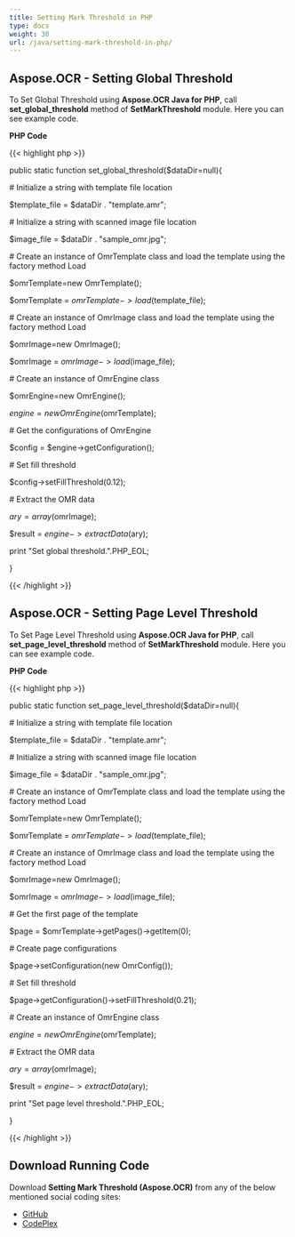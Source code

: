 ```yaml
---
title: Setting Mark Threshold in PHP
type: docs
weight: 30
url: /java/setting-mark-threshold-in-php/
---
```


## **Aspose.OCR - Setting Global Threshold**

To Set Global Threshold using **Aspose.OCR Java for PHP**, call **set_global_threshold** method of **SetMarkThreshold** module. Here you can see example code.

**PHP Code**

{{< highlight php >}}

 public static function set_global_threshold($dataDir=null){

\# Initialize a string with template file location

$template_file = $dataDir . "template.amr";

\# Initialize a string with scanned image file location

$image_file = $dataDir . "sample_omr.jpg";

\# Create an instance of OmrTemplate class and load the template using the factory method Load

$omrTemplate=new OmrTemplate();

$omrTemplate = $omrTemplate->load($template_file);

\# Create an instance of OmrImage class and load the template using the factory method Load

$omrImage=new OmrImage();

$omrImage = $omrImage->load($image_file);

\# Create an instance of OmrEngine class

$omrEngine=new OmrEngine();

$engine = new OmrEngine($omrTemplate);

\# Get the configurations of OmrEngine

$config = $engine->getConfiguration();

\# Set fill threshold

$config->setFillThreshold(0.12);

\# Extract the OMR data

$ary=array($omrImage);

$result = $engine->extractData($ary);

print "Set global threshold.".PHP_EOL;

}

{{< /highlight >}}

## **Aspose.OCR - Setting Page Level Threshold**

To Set Page Level Threshold using **Aspose.OCR Java for PHP**, call **set_page_level_threshold** method of **SetMarkThreshold** module. Here you can see example code.

**PHP Code**

{{< highlight php >}}

 public static function set_page_level_threshold($dataDir=null){

\# Initialize a string with template file location

$template_file = $dataDir . "template.amr";

\# Initialize a string with scanned image file location

$image_file = $dataDir . "sample_omr.jpg";

\# Create an instance of OmrTemplate class and load the template using the factory method Load

$omrTemplate=new OmrTemplate();

$omrTemplate = $omrTemplate->load($template_file);

\# Create an instance of OmrImage class and load the template using the factory method Load

$omrImage=new OmrImage();

$omrImage = $omrImage->load($image_file);

\# Get the first page of the template

$page = $omrTemplate->getPages()->getItem(0);

\# Create page configurations

$page->setConfiguration(new OmrConfig());

\# Set fill threshold

$page->getConfiguration()->setFillThreshold(0.21);

\# Create an instance of OmrEngine class

$engine = new OmrEngine($omrTemplate);

\# Extract the OMR data

$ary=array($omrImage);

$result = $engine->extractData($ary);

print "Set page level threshold.".PHP_EOL;

}

{{< /highlight >}}

## **Download Running Code**

Download **Setting Mark Threshold (Aspose.OCR)** from any of the below mentioned social coding sites:

- [GitHub](https://github.com/aspose-ocr/Aspose.OCR-for-Java/blob/master/Plugins/Aspose_OCR_Java_for_PHP/src/aspose/ocr/WorkingWithOMR/SetMarkThreshold.php)
- [CodePlex](https://archive.codeplex.com/?p=asposeocrjavaphp)
